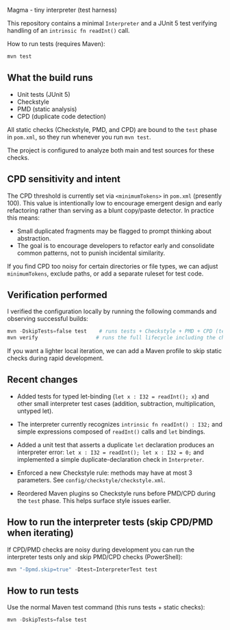 
Magma - tiny interpreter (test harness)

This repository contains a minimal `Interpreter` and a JUnit 5 test verifying handling of an `intrinsic fn readInt()` call.

How to run tests (requires Maven):

```powershell
mvn test
```

What the build runs
-------------------
- Unit tests (JUnit 5)
- Checkstyle
- PMD (static analysis)
- CPD (duplicate code detection)

All static checks (Checkstyle, PMD, and CPD) are bound to the `test` phase in `pom.xml`, so they run whenever you run `mvn test`.

The project is configured to analyze both main and test sources for these checks.

CPD sensitivity and intent
--------------------------
The CPD threshold is currently set via `<minimumTokens>` in `pom.xml` (presently 100). This value is intentionally low to encourage emergent
design and early refactoring rather than serving as a blunt copy/paste detector. In practice this means:

- Small duplicated fragments may be flagged to prompt thinking about abstraction.
- The goal is to encourage developers to refactor early and consolidate common patterns, not to punish incidental similarity.

If you find CPD too noisy for certain directories or file types, we can adjust `minimumTokens`, exclude paths, or add a separate ruleset for test code.

Verification performed
----------------------
I verified the configuration locally by running the following commands and observing successful builds:

```powershell
mvn -DskipTests=false test    # runs tests + Checkstyle + PMD + CPD (test sources included)
mvn verify                   # runs the full lifecycle including the checks (also works)
```

If you want a lighter local iteration, we can add a Maven profile to skip static checks during rapid development.

Recent changes
--------------
- Added tests for typed let-binding (`let x : I32 = readInt(); x`) and other small interpreter test cases (addition, subtraction, multiplication, untyped let).
- The interpreter currently recognizes `intrinsic fn readInt() : I32;` and simple expressions composed of `readInt()` calls and `let` bindings.

- Added a unit test that asserts a duplicate `let` declaration produces an interpreter error: `let x : I32 = readInt(); let x : I32 = 0;` and implemented a simple duplicate-declaration check in `Interpreter`.

- Enforced a new Checkstyle rule: methods may have at most 3 parameters. See `config/checkstyle/checkstyle.xml`.
- Reordered Maven plugins so Checkstyle runs before PMD/CPD during the `test` phase. This helps surface style issues earlier.

How to run the interpreter tests (skip CPD/PMD when iterating)
-------------------------------------------------------------

If CPD/PMD checks are noisy during development you can run the interpreter tests only and skip PMD/CPD checks (PowerShell):

```powershell
mvn "-Dpmd.skip=true" -Dtest=InterpreterTest test
```

How to run tests
----------------
Use the normal Maven test command (this runs tests + static checks):

```powershell
mvn -DskipTests=false test
```
